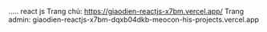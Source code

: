 ..... react js 
Trang chủ:
https://giaodien-reactjs-x7bm.vercel.app/
Trang admin:
giaodien-reactjs-x7bm-dqxb04dkb-meocon-his-projects.vercel.app
